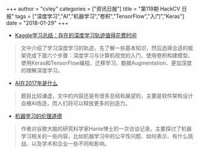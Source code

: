 +++
author = "cvley"
categories = ["资讯日报"]
title = "第119期 HackCV 日报"
tags = ["深度学习","AI","机器学习","卷积","TensorFlow","入门","Keras"]
date = "2018-01-29"
+++

- [Kaggle学习总结：存在的深度学习轨迹值得花费时间](https://techandmortals.wordpress.com/2018/01/27/kaggle-learn-review-there-is-a-deep-learning-track-and-it-is-worth-your-time/?from=hackcv&hmsr=hackcv.com&utm_medium=hackcv.com&utm_source=hackcv.com)

> 文中介绍了学习深度学习的轨迹，先了解一些基本知识，然后选择合适的框架完成下面六个步骤：深度学习与计算机视觉的入门、使用卷积构建模型、使用Keras和TensorFlow编程、迁移学习、数据Augmentation、更加深度的理解深度学习。

- [AI在2017年是什么](https://medium.com/south-park-commons/what-was-ai-in-2017-53757f489524?from=hackcv&hmsr=hackcv.com&utm_medium=hackcv.com&utm_source=hackcv.com)

> 题目比较谦虚，文中的内容还是有很多总结和展望的，主要是软件架构设计会被AI改造，而人们将可以释放更多的创造力。

- [机器学习的伦理道德](https://medium.com/@RoyaPak/ethics-in-machine-learning-54a71a75875c?from=hackcv&hmsr=hackcv.com&utm_medium=hackcv.com&utm_source=hackcv.com)

> 作者对谷歌大脑的研究科学家Hanie博士的一次访谈记录，主要探讨了机器学习相关的一些内容，比如机器学习中的公平性问题、如何表示、有什么挑战、以及学术和企业一些不同和影响。

